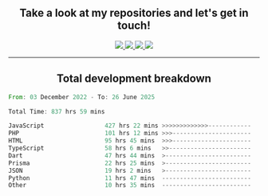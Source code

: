 <h2 align="center">
  Take a look at my repositories and let's get in touch!
</h2>
<p align="center">
  <a href="https://www.instagram.com/rayhanarkan?igsh=MXM3dHhmMTZ3ZWVsaA==">
    <img src="https://img.icons8.com/material-outlined/30/689d6a/instagram.png"/>
  </a>
  <a href="https://www.linkedin.com/in/rayhanarkan/">
    <img src="https://img.icons8.com/material-outlined/30/689d6a/linkedin.png"/>
  </a>
  <a href="">
    <img src="https://img.icons8.com/material-outlined/30/689d6a/geography.png"/>
  </a>
  <a href="mailto:rayhanarkan30@gmail.com">
    <img src="https://img.icons8.com/material-outlined/30/689d6a/email.png"/>
  </a>
</p>

---

<h2 align="center">Total development breakdown</h2>

<p align="center">
<!--START_SECTION:waka-->

```rust
From: 03 December 2022 - To: 26 June 2025

Total Time: 837 hrs 59 mins

JavaScript                 427 hrs 22 mins >>>>>>>>>>>>>------------   51.00 %
PHP                        101 hrs 12 mins >>>----------------------   12.08 %
HTML                       95 hrs 45 mins  >>>----------------------   11.43 %
TypeScript                 58 hrs 6 mins   >>-----------------------   06.93 %
Dart                       47 hrs 44 mins  >------------------------   05.70 %
Prisma                     22 hrs 25 mins  >------------------------   02.68 %
JSON                       19 hrs 2 mins   >------------------------   02.27 %
Python                     11 hrs 47 mins  -------------------------   01.41 %
Other                      10 hrs 35 mins  -------------------------   01.26 %
```

<!--END_SECTION:waka-->
</p>
